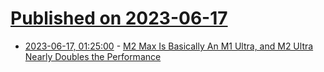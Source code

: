 # [Published on 2023-06-17](index.md)

* [2023-06-17, 01:25:00](https://hardware.slashdot.org/story/23/06/16/2316233/m2-max-is-basically-an-m1-ultra-and-m2-ultra-nearly-doubles-the-performance?utm_source=rss1.0mainlinkanon&utm_medium=feed) - [M2 Max Is Basically An M1 Ultra, and M2 Ultra Nearly Doubles the Performance](https://hardware.slashdot.org/story/23/06/16/2316233/m2-max-is-basically-an-m1-ultra-and-m2-ultra-nearly-doubles-the-performance?utm_source=rss1.0mainlinkanon&utm_medium=feed)
